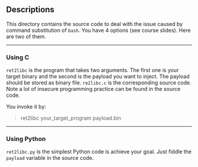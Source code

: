 ## **Descriptions**

This directory contains the source code to deal with the issue caused by command substitution of `bash`. You have 4 options (see course slides). Here are two of them.

-------
### Using C
`ret2libc` is the program that takes two arguments. The first one is your target binary and the second is the payload you want to inject. The payload should be stored as binary file. `re2libc.c` is the corresponding source code. Note a lot of insecure programming practice can be found in the source code.

You invoke it by:
> ret2libc your_target_program payload.bin

-------
### Using Python

`ret2libc.py` is the simplest Python code is achieve your goal. Just fiddle the `payload` variable in the source code.

